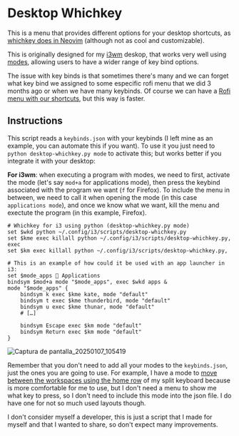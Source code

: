 # Desktop Whichkey
This is a menu that provides different options for your desktop shortcuts, as [whichkey does in Neovim](https://github.com/folke/which-key.nvim) (although not as cool and customizable).

This is originally designed for my [i3wm](https://i3wm.org/) deskop, that works very well using [modes](https://i3wm.org/docs/userguide.html#binding_modes), allowing users to have a wider range of key bind options.

The issue with key binds is that sometimes there's many and we can forget what key bind we assigned to some especific rofi menu that we did 3 months ago or when we have many keybinds. Of course we can have a [Rofi menu with our shortcuts](https://github.com/Zeioth/rofi-shortcuts), but this way is faster.

## Instructions

This script reads a `keybinds.json` with your keybinds (I left mine as an example, you can automate this if you want). To use it you just need to `python desktop-whichkey.py mode` to activate this; but works better if you integrate it with your desktop:

**For i3wm**: when executing a program with modes, we need to first, activate the mode (let's say `mod+a` for applications mode), then press the keybind associated with the program we want (`f` for Firefox). To include the menu in between, we need to call it when opening the mode (in this case `applications mode`), and once we know what we want, kill the menu and exectute the program (in this example, Firefox).

```
# Whichkey for i3 using python (desktop-whichkey.py mode)
set $wkd python ~/.config/i3/scripts/desktop-whichkey.py
set $kme exec killall python ~/.config/i3/scripts/desktop-whichkey.py, exec
set $km exec killall python ~/.config/i3/scripts/desktop-whichkey.py,

# This is an example of how could it be used with an app launcher in i3:
set $mode_apps  Applications
bindsym $mod+a mode "$mode_apps", exec $wkd apps &
mode "$mode_apps" {
    bindsym k exec $kme kate, mode "default"
    bindsym t exec $kme thunderbird, mode "default"
    bindsym u exec $kme thunar, mode "default"
    # […]

    bindsym Escape exec $km mode "default"
    bindsym Return exec $km mode "default"
}
```

![Captura de pantalla_20250107_105419](https://github.com/user-attachments/assets/95a0e290-0658-4a67-8b1d-317e0c3085b0)



Remember that you don't need to add all your modes to the `keybinds.json`, just the ones you are going to use. For example, I have a mode to [move between the workspaces using the home row](https://github.com/i3/i3/discussions/6351) of my split keyboard because is more comfortable for me to use, but I don't need a menu to show me what key to press, so I don't need to include this mode into the json file. I do have one for not so much used layouts though.

I don't consider myself a developer, this is just a script that I made for myself and that I wanted to share, so don't expect many improvements.
